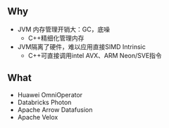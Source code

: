 ## Why
- JVM 内存管理开销大：GC，底噪
	- C++精细化管理内存
- JVM隔离了硬件，难以应用直接SIMD Intrinsic
	- C++可直接调用intel AVX、ARM Neon/SVE指令

## What
- Huawei OmniOperator
- Databricks Photon
- Apache Arrow Datafusion 
- Apache Velox
